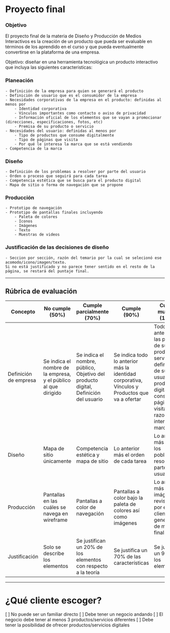 # Proyecto final

### Objetivo
El proyecto final de la materia de Diseño y Producción de Medios Interactivos es la creación de un producto que pueda ser evaluable en términos de los aprendido en el curso y que pueda eventualmente convertirse en la plataforma de una empresa.

Objetivo: diseñar en una herramienta tecnológica un producto interactivo que incluya las siguientes caracteristicas:
### Planeación
	- Definición de la empresa para quien se generará el producto
    - Definición de usuario que es el consumidor de la empresa
    - Necesidades corporativas de la empresa en el producto: definidas al menos por
    	- Identidad corporativa
        - Vínculos importantes como contacto o aviso de privacidad
        - Información oficial de los elementos que se vayan a promocionar (direcciones, especificaciones, fotos, etc)
        - Premisa de su producto o servicio
	- Necesidades del usuario: definidas al menos por
    	- Tipo de productos que consume digitalmente
        - Tipo de páginas que visita
        - Por qué le interesa la marca que se está vendiendo
    - Competencia de la marca
### Diseño
	- Definición de los problemas a resolver por parte del usuario
    - Orden o proceso que seguirá para cada tarea
    - Competencia estética que se busca para el producto digital
    - Mapa de sitio o forma de navegación que se propone
### Producción
	- Prototipo de navegación
    - Prototipo de pantallas finales incluyendo
    	- Paleta de colores
        - Iconos
        - Imágenes
        - Texto
        - Muestras de videos
### Justificación de las decisiones de diseño
	- Seccion por sección, razón del temario por la cual se selecionó ese acomodo/icono/imagen/texto. 
    Si no está justificado y no parece tener sentido en el resto de la página, se restará del puntaje final.

___

## Rúbrica de evaluación


| Concepto | No cumple (50%) | Cumple parcialmente (70%) |	Cumple (90%)	| Cumple muy bien (100%) | Cumple sobresaliente (125%) |
| ---- | ---- | --- | --- |	--- | --- |
| Definición de empresa     | Se indica el nombre de la empresa, y el público al que dirigido     | Se indica el nombre, público, Objetivo del producto digital, Definición del usuario     | Se indica todo lo anterior más la identidad corporativa, Vínculos y Productos que va a ofertar | Todo lo anterior más las premisas de sus productos o servicios, la definición de sus usuarios por productos digitales consumidos, páginas visitadas y razones de interés de la marca | Todo lo anterior más el análisis de la competencia (digitalmente) de la marca. |
| Diseño	| Mapa de sitio únicamente | Competencia estética y mapa de sitio | Lo anterior más el orden de cada tarea | Lo anterior más todos los poblemas a resolver por parte del usuario | N/A |
| Producción 	| 	Pantallas en las cuáles se navega en wireframe	| 	Pantallas a color de navegación 	| Pantallas a color bajo la paleta de colores así como imágenes	| Lo anterior más textos e imágenes revisados por el cliente y generados de manera final 	| Lo anterior producido desde 0 en paqueterias como PSD, AI / fotos originales |
| Justificación | Solo se describe los elementos | Se justifican un 20% de los elementos con respecto a la teoría | Se justifica un 70% de las características | Se justifica un 90% de los elementos | Se justifican todos los elementos |

___

# ¿Qué cliente escoger?

 [ ] No puede ser un familiar directo
 [ ] Debe tener un negocio andando
 [ ] El negocio debe tener al menos 3 productos/servicios diferentes
 [ ] Debe tener la posibilidad de ofrecer productos/servicios digitales
